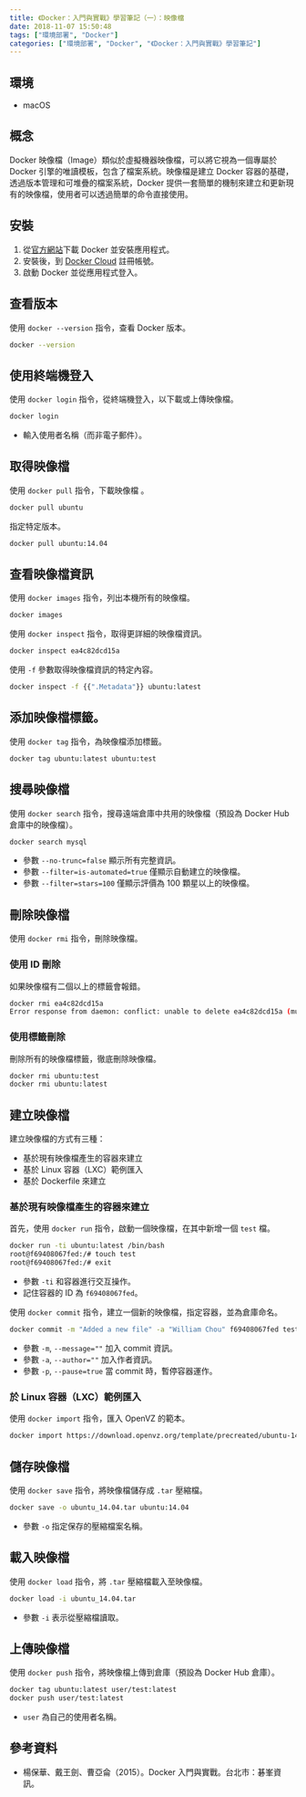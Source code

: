 ```yaml
---
title: 《Docker：入門與實戰》學習筆記（一）：映像檔
date: 2018-11-07 15:50:48
tags: ["環境部署", "Docker"]
categories: ["環境部署", "Docker", "《Docker：入門與實戰》學習筆記"]
---
```


## 環境

- macOS

## 概念

Docker 映像檔（Image）類似於虛擬機器映像檔，可以將它視為一個專屬於 Docker 引擎的唯讀模板，包含了檔案系統。映像檔是建立 Docker 容器的基礎，透過版本管理和可堆疊的檔案系統，Docker 提供一套簡單的機制來建立和更新現有的映像檔，使用者可以透過簡單的命令直接使用。

## 安裝

1. 從[官方網站](https://docs.docker.com/docker-for-mac/install/#install-and-run-docker-for-mac)下載 Docker 並安裝應用程式。
2. 安裝後，到 [Docker Cloud](https://hub.docker.com/) 註冊帳號。
3. 啟動 Docker 並從應用程式登入。

## 查看版本

使用 `docker --version` 指令，查看 Docker 版本。

```bash
docker --version
```

## 使用終端機登入

使用 `docker login` 指令，從終端機登入，以下載或上傳映像檔。

```bash
docker login
```

- 輸入使用者名稱（而非電子郵件）。

## 取得映像檔

使用 `docker pull` 指令，下載映像檔 。

```bash
docker pull ubuntu
```

指定特定版本。

```bash
docker pull ubuntu:14.04
```

## 查看映像檔資訊

使用 `docker images` 指令，列出本機所有的映像檔。

```bash
docker images
```

使用 `docker inspect` 指令，取得更詳細的映像檔資訊。

```bash
docker inspect ea4c82dcd15a
```

使用 `-f` 參數取得映像檔資訊的特定內容。

```bash
docker inspect -f {{".Metadata"}} ubuntu:latest
```

## 添加映像檔標籤。

使用 `docker tag` 指令，為映像檔添加標籤。

```bash
docker tag ubuntu:latest ubuntu:test
```

## 搜尋映像檔

使用 `docker search` 指令，搜尋遠端倉庫中共用的映像檔（預設為 Docker Hub 倉庫中的映像檔）。

```bash
docker search mysql
```

- 參數 `--no-trunc=false` 顯示所有完整資訊。
- 參數 `--filter=is-automated=true` 僅顯示自動建立的映像檔。
- 參數 `--filter=stars=100` 僅顯示評價為 100 顆星以上的映像檔。

## 刪除映像檔

使用 `docker rmi` 指令，刪除映像檔。

### 使用 ID 刪除

如果映像檔有二個以上的標籤會報錯。

```bash
docker rmi ea4c82dcd15a
Error response from daemon: conflict: unable to delete ea4c82dcd15a (must be forced) - image is referenced in multiple repositories
```

### 使用標籤刪除

刪除所有的映像檔標籤，徹底刪除映像檔。

```bash
docker rmi ubuntu:test
docker rmi ubuntu:latest
```

## 建立映像檔

建立映像檔的方式有三種：

- 基於現有映像檔產生的容器來建立
- 基於 Linux 容器（LXC）範例匯入
- 基於 Dockerfile 來建立

### 基於現有映像檔產生的容器來建立

首先，使用 `docker run` 指令，啟動一個映像檔，在其中新增一個 `test` 檔。

```bash
docker run -ti ubuntu:latest /bin/bash
root@f69408067fed:/# touch test
root@f69408067fed:/# exit
```

- 參數 `-ti` 和容器進行交互操作。
- 記住容器的 ID 為 `f69408067fed`。

使用 `docker commit` 指令，建立一個新的映像檔，指定容器，並為倉庫命名。

```bash
docker commit -m "Added a new file" -a "William Chou" f69408067fed test
```

- 參數 `-m`, `--message=""` 加入 commit 資訊。
- 參數 `-a`, `--author=""` 加入作者資訊。
- 參數 `-p`, `--pause=true` 當 commit 時，暫停容器運作。

### 於 Linux 容器（LXC）範例匯入

使用 `docker import` 指令，匯入 OpenVZ 的範本。

```bash
docker import https://download.openvz.org/template/precreated/ubuntu-14.04-x86_64-minimal.tar.gz ubuntu:14.04
```

## 儲存映像檔

使用 `docker save` 指令，將映像檔儲存成 `.tar` 壓縮檔。

```bash
docker save -o ubuntu_14.04.tar ubuntu:14.04
```

- 參數 `-o` 指定保存的壓縮檔案名稱。

## 載入映像檔

使用 `docker load` 指令，將 `.tar` 壓縮檔載入至映像檔。

```bash
docker load -i ubuntu_14.04.tar
```

- 參數 `-i` 表示從壓縮檔讀取。

## 上傳映像檔

使用 `docker push` 指令，將映像檔上傳到倉庫（預設為 Docker Hub 倉庫）。

```bash
docker tag ubuntu:latest user/test:latest
docker push user/test:latest
```

- `user` 為自己的使用者名稱。

## 參考資料

- 楊保華、戴王劍、曹亞侖（2015）。Docker 入門與實戰。台北市：碁峯資訊。
